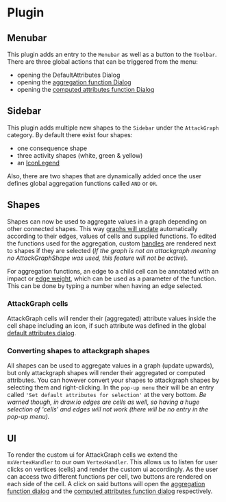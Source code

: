 # Plugin
## Menubar
This plugin adds an entry to the `Menubar` as well as a button to the `Toolbar`. There are three global actions that can be triggered from the menu:
- opening the DefaultAttributes Dialog
- opening the [aggregation function Dialog](../aggregation_functions.md)
- opening the [computed attributes function Dialog](../computed_attributes_functions.md)

## Sidebar
This plugin adds multiple new shapes to the `Sidebar` under the `AttackGraph` category. By default there exist four shapes:

- one consequence shape
- three activity shapes (white, green & yellow)
- an [IconLegend](../default_attributes.md#Icon-Legend)

Also, there are two shapes that are dynamically added once the user defines global aggregation functions called `AND` or `OR`.

## Shapes
Shapes can now be used to aggregate values in a graph depending on other connected shapes. This way [graphs will update](graph.md) automatically according to their edges, values of cells and supplied functions. To edited the functions used for the aggregation, custom [handles](#ui) are rendered next to shapes if they are selected (*If the graph is not an attackgraph meaning no AttackGraphShape was used, this feature will not be active*).

For aggregation functions, an edge to a child cell can be annotated with an impact or [edge weight](../aggregation_functions.md#example-of-an-aggregation-function-accessing-a-child's-impact), which can be used as a parameter of the function. This can be done by typing a number when having an edge selected.

### AttackGraph cells
AttackGraph cells will render their (aggregated) attribute values inside the cell shape including an icon, if such attribute was defined in the global [default attributes dialog](default_attributes.md#Icon-Legend).

### Converting shapes to attackgraph shapes
All shapes can be used to aggregate values in a graph (update upwards), but only attackgraph shapes will render their aggregated or computed attributes. You can however convert your shapes to attackgraph shapes by selecting them and right-clicking. In the `pop-up menu` their will be an entry called `'Set default attributes for selection'` at the very bottom. *Be warned though, in draw.io edges are cells as well, so having a huge selection of 'cells' and edges will not work (there will be no entry in the pop-up menu).*

## UI

To render the custom ui for AttackGraph cells we extend the `mxVertexHandler` to our own `VertexHandler`. This allows us to listen for user clicks on vertices (cells) and render the custom ui accordingly. As the user can access two different functions per cell, two buttons are rendered on each side of	the cell. A click on said buttons will open the [aggregation function dialog](../aggregation_functions.md) and the
[computed attributes function dialog](../computed_attributes_functions.md) respectively.
